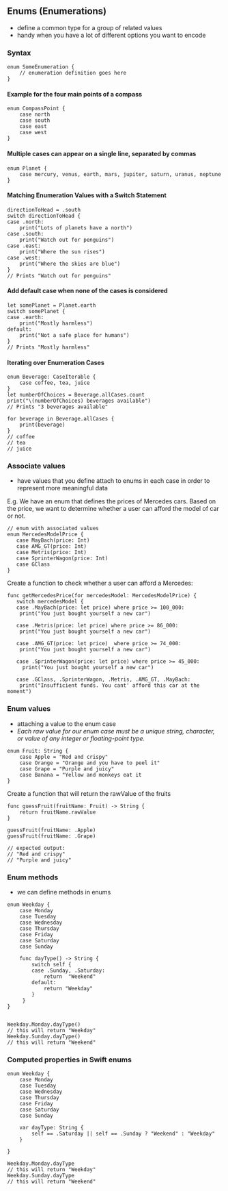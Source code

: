 ## Enums (Enumerations)

- define a common type for a group of related values
- handy when you have a lot of different options you want to encode

### Syntax
```
enum SomeEnumeration {
    // enumeration definition goes here
}
```

#### Example for the four main points of a compass
```
enum CompassPoint {
    case north
    case south
    case east
    case west
}
```

#### Multiple cases can appear on a single line, separated by commas
```
enum Planet {
    case mercury, venus, earth, mars, jupiter, saturn, uranus, neptune
}
```

#### Matching Enumeration Values with a Switch Statement
```
directionToHead = .south
switch directionToHead {
case .north:
    print("Lots of planets have a north")
case .south:
    print("Watch out for penguins")
case .east:
    print("Where the sun rises")
case .west:
    print("Where the skies are blue")
}
// Prints "Watch out for penguins"
```

#### Add default case when none of the cases is considered
```
let somePlanet = Planet.earth
switch somePlanet {
case .earth:
    print("Mostly harmless")
default:
    print("Not a safe place for humans")
}
// Prints "Mostly harmless"
```

#### Iterating over Enumeration Cases
```
enum Beverage: CaseIterable {
    case coffee, tea, juice
}
let numberOfChoices = Beverage.allCases.count
print("\(numberOfChoices) beverages available")
// Prints "3 beverages available"
```

```
for beverage in Beverage.allCases {
    print(beverage)
}
// coffee
// tea
// juice
```

### Associate values
- have values that you define attach to enums in each case in order to represent more meaningful data

E.g. We have an enum that defines the prices of Mercedes cars. Based on the price, we want to determine whether a user can afford the model of car or not. 

```
// enum with associated values
enum MercedesModelPrice {
   case MayBach(price: Int)
   case AMG_GT(price: Int)
   case Metris(price: Int)
   case SprinterWagon(price: Int)
   case GClass
}
```

Create a function to check whether a user can afford a Mercedes:
```
func getMercedesPrice(for mercedesModel: MercedesModelPrice) {
   switch mercedesModel {
   case .MayBach(price: let price) where price >= 100_000:
    print("You just bought yourself a new car")

   case .Metris(price: let price) where price >= 86_000:
    print("You just bought yourself a new car")

   case .AMG_GT(price: let price)  where price >= 74_000:
    print("You just bought yourself a new car")

   case .SprinterWagon(price: let price) where price >= 45_000:
     print("You just bought yourself a new car")

   case .GClass, .SprinterWagon, .Metris, .AMG_GT, .MayBach:
    print("Insufficient funds. You cant' afford this car at the moment")
```

### Enum values
- attaching a value to the enum case
- *Each raw value for our enum case must be a unique string, character, or value of any integer or floating-point type.*

```
enum Fruit: String {
    case Apple = "Red and crispy"
    case Orange = "Orange and you have to peel it"
    case Grape = "Purple and juicy"
    case Banana = "Yellow and monkeys eat it
}
```

Create a function that will return the rawValue of the fruits
```
func guessFruit(fruitName: Fruit) -> String {
    return fruitName.rawValue
} 

guessFruit(fruitName: .Apple)
guessFruit(fruitName: .Grape)

// expected output: 
// "Red and crispy"
// "Purple and juicy"
```

### Enum methods

- we can define methods in enums 

```
enum Weekday {
    case Monday
    case Tuesday
    case Wednesday
    case Thursday
    case Friday
    case Saturday
    case Sunday

    func dayType() -> String {
        switch self {
        case .Sunday, .Saturday:
            return  "Weekend"
        default:
            return "Weekday"
        }
     }
}


Weekday.Monday.dayType()
// this will return "Weekday"
Weekday.Sunday.dayType()
// this will return "Weekend"
```

### Computed properties in Swift enums
```
enum Weekday {
    case Monday
    case Tuesday
    case Wednesday
    case Thursday
    case Friday
    case Saturday
    case Sunday

    var dayType: String {
        self == .Saturday || self == .Sunday ? "Weekend" : "Weekday"
    }

}

Weekday.Monday.dayType
// this will return "Weekday"
Weekday.Sunday.dayType
// this will return "Weekend"
```